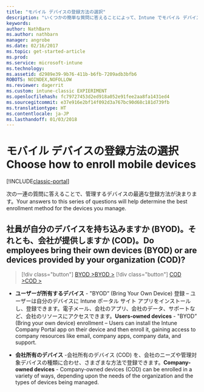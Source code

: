 ```yaml
---
title: "モバイル デバイスの登録方法の選択"
description: "いくつかの簡単な質問に答えることによって、Intune でモバイル デバイスを登録する方法を決定する"
keywords: 
author: NathBarn
ms.author: nathbarn
manager: angrobe
ms.date: 02/16/2017
ms.topic: get-started-article
ms.prod: 
ms.service: microsoft-intune
ms.technology: 
ms.assetid: d2989e39-9b76-411b-b6fb-7209adb3bfb6
ROBOTS: NOINDEX,NOFOLLOW
ms.reviewer: dagerrit
ms.custom: intune-classic EXPIERIMENT
ms.openlocfilehash: fc79727453d2ed918a052e91fee2aa8fa1431ed4
ms.sourcegitcommit: e37e916e2bf14f092d3a767bc90d68c181d739fb
ms.translationtype: HT
ms.contentlocale: ja-JP
ms.lasthandoff: 01/03/2018
---
```

# <a name="choose-how-to-enroll-mobile-devices"></a><span data-ttu-id="6a00d-103">モバイル デバイスの登録方法の選択</span><span class="sxs-lookup"><span data-stu-id="6a00d-103">Choose how to enroll mobile devices</span></span>

[!INCLUDE[classic-portal](../includes/classic-portal.md)]

<span data-ttu-id="6a00d-104">次の一連の質問に答えることで、管理するデバイスの最適な登録方法が決まります。</span><span class="sxs-lookup"><span data-stu-id="6a00d-104">Your answers to this series of questions will help determine the best enrollment method for the devices you manage.</span></span>

## <a name="do-employees-bring-their-own-devices-byod-or-are-devices-provided-by-your-organization-cod"></a><span data-ttu-id="6a00d-105">**社員が自分のデバイスを持ち込みますか (BYOD)。それとも、会社が提供しますか (COD)。**</span><span class="sxs-lookup"><span data-stu-id="6a00d-105">**Do employees bring their own devices (BYOD) or are devices provided by your organization (COD)?**</span></span>

> [!div class="button"]
> [<span data-ttu-id="6a00d-106">BYOD ></span><span class="sxs-lookup"><span data-stu-id="6a00d-106">BYOD ></span></span>](choose-how-to-enroll-devices2.md)
> [!div class="button"]
> [<span data-ttu-id="6a00d-107">COD ></span><span class="sxs-lookup"><span data-stu-id="6a00d-107">COD ></span></span>](choose-how-to-enroll-devices3.md)

- <span data-ttu-id="6a00d-108">**ユーザーが所有するデバイス** - "BYOD” (Bring Your Own Device) 登録 – ユーザーは自分のデバイスに Intune ポータル サイト アプリをインストールし、登録できます。電子メール、会社のアプリ、会社のデータ、サポートなど、会社のリソースにアクセスできます。</span><span class="sxs-lookup"><span data-stu-id="6a00d-108">**Users-owned devices** - "BYOD” (Bring your own device) enrollment – Users can install the Intune Company Portal app on their device and then enroll it, gaining access to company resources like email, company apps, company data, and support.</span></span>  

- <span data-ttu-id="6a00d-109">**会社所有のデバイス** -会社所有のデバイス (COD) を、会社のニーズや管理対象デバイスの種類に合わせ、さまざまな方法で登録できます。</span><span class="sxs-lookup"><span data-stu-id="6a00d-109">**Company-owned devices** - Company-owned devices (COD) can be enrolled in a variety of ways, depending upon the needs of the organization and the types of devices being managed.</span></span>
